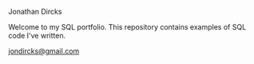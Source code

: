 Jonathan Dircks

Welcome to my SQL portfolio. This repository contains examples of SQL code I've written.

jondircks@gmail.com
